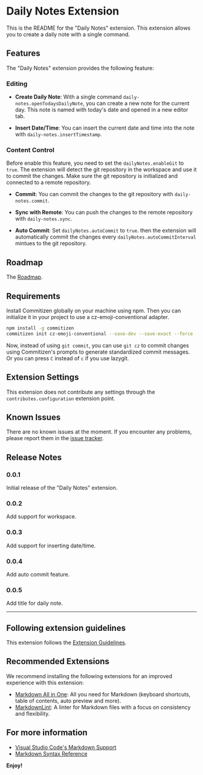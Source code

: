 # Daily Notes Extension

This is the README for the "Daily Notes" extension. This extension allows you to create a daily note with a single command.

## Features

The "Daily Notes" extension provides the following feature:

### Editing

- **Create Daily Note**: With a single command `daily-notes.openTodaysDailyNote`, you can create a new note for the current day. This note is named with today's date and opened in a new editor tab.

- **Insert Date/Time**: You can insert the current date and time into the note with `daily-notes.insertTimestamp`.

### Content Control

Before enable this feature, you need to set the `dailyNotes.enableGit` to `true`. The extension will detect the git repository in the workspace and use it to commit the changes. Make sure the git repository is initialized and connected to a remote repository.

- **Commit**: You can commit the changes to the git repository with `daily-notes.commit`.

- **Sync with Remote**: You can push the changes to the remote repository with `daily-notes.sync`.

- **Auto Commit**: Set `dailyNotes.autoCommit` to `true`. then the extension will automatically commit the changes every `dailyNotes.autoCommitInterval` mintues to the git repository.

## Roadmap

The [Roadmap](ROADMAP.md).

## Requirements

Install Commitizen globally on your machine using npm. Then you can initialize it in your project to use a cz-emoji-conventional adapter.

```bash
npm install -g commitizen
commitizen init cz-emoji-conventional --save-dev --save-exact --force
```

Now, instead of using `git commit`, you can use `git cz` to commit changes using Commitizen's prompts to generate standardized commit messages. Or you can press `C` instead of `c` if you use lazygit.

## Extension Settings

This extension does not contribute any settings through the `contributes.configuration` extension point.

## Known Issues

There are no known issues at the moment. If you encounter any problems, please report them in the [issue tracker](https://github.com/your-github-username/daily-notes/issues).

## Release Notes

### 0.0.1

Initial release of the "Daily Notes" extension.

### 0.0.2

Add support for workspace.

### 0.0.3

Add support for inserting date/time.

### 0.0.4

Add auto commit feature.

### 0.0.5

Add title for daily note.

---

## Following extension guidelines

This extension follows the [Extension Guidelines](https://code.visualstudio.com/api/references/extension-guidelines).

## Recommended Extensions

We recommend installing the following extensions for an improved experience with this extension:

- [Markdown All in One](https://marketplace.visualstudio.com/items?itemName=yzhang.markdown-all-in-one): All you need for Markdown (keyboard shortcuts, table of contents, auto preview and more).
- [MarkdownLint](https://marketplace.visualstudio.com/items?itemName=DavidAnson.vscode-markdownlint): A linter for Markdown files with a focus on consistency and flexibility.

## For more information

- [Visual Studio Code's Markdown Support](http://code.visualstudio.com/docs/languages/markdown)
- [Markdown Syntax Reference](https://help.github.com/articles/markdown-basics/)

**Enjoy!**
